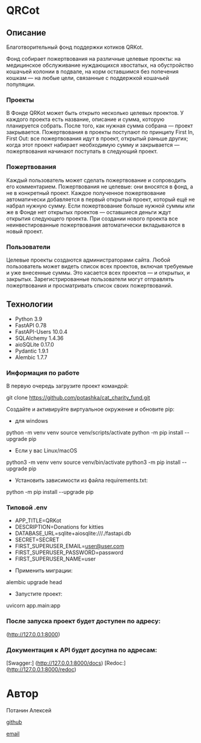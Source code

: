 # QRCot

## Описание

Благотворительный фонд поддержки котиков QRKot.

Фонд собирает пожертвования на различные целевые проекты: на медицинское обслуживание нуждающихся хвостатых, на обустройство кошачьей колонии в подвале, на корм оставшимся без попечения кошкам — на любые цели, связанные с поддержкой кошачьей популяции.

### Проекты

В Фонде QRKot может быть открыто несколько целевых проектов. У каждого проекта есть название, описание и сумма, которую планируется собрать. После того, как нужная сумма собрана — проект закрывается.
Пожертвования в проекты поступают по принципу First In, First Out: все пожертвования идут в проект, открытый раньше других; когда этот проект набирает необходимую сумму и закрывается — пожертвования начинают поступать в следующий проект.

### Пожертвования

Каждый пользователь может сделать пожертвование и сопроводить его комментарием. Пожертвования не целевые: они вносятся в фонд, а не в конкретный проект. Каждое полученное пожертвование автоматически добавляется в первый открытый проект, который ещё не набрал нужную сумму. Если пожертвование больше нужной суммы или же в Фонде нет открытых проектов — оставшиеся деньги ждут открытия следующего проекта. При создании нового проекта все неинвестированные пожертвования автоматически вкладываются в новый проект.

### Пользователи

Целевые проекты создаются администраторами сайта. 
Любой пользователь может видеть список всех проектов, включая требуемые и уже внесенные суммы. Это касается всех проектов — и открытых, и закрытых.
Зарегистрированные пользователи могут отправлять пожертвования и просматривать список своих пожертвований.

## Технологии

- Python 3.9
- FastAPI 0.78
- FastAPI-Users 10.0.4
- SQLAlchemy 1.4.36
- aioSQLite 0.17.0
- Pydantic 1.9.1
- Alembic 1.7.7


### Информация по работе

В первую очередь загрузите проект командой:

git clone https://github.com/potashka/cat_charity_fund.git

Создайте и активируйте виртуальное окружение и обновите pip:

* для windows

python -m venv venv
source venv/scripts/activate
python -m pip install --upgrade pip

* Если у вас Linux/macOS

python3 -m venv venv
source venv/bin/activate
python3 -m pip install --upgrade pip

* Установить зависимости из файла requirements.txt:

python -m pip install --upgrade pip

### Типовой .env

- APP_TITLE=QRKot
- DESCRIPTION=Donations for kitties
- DATABASE_URL=sqlite+aiosqlite:///./fastapi.db
- SECRET=SECRET
- FIRST_SUPERUSER_EMAIL=user@user.com
- FIRST_SUPERUSER_PASSWORD=password
- FIRST_SUPERUSER_NAME=user


* Применить миграции:

alembic upgrade head

* Запустите проект:

uvicorn app.main:app

### После запуска проект будет доступен по адресу: 

(http://127.0.0.1:8000)

### Документация к API будет досупна по адресам:

[Swagger:] (http://127.0.0.1:8000/docs)
[Redoc:] (http://127.0.0.1:8000/redoc)

# Автор

Потанин Алексей

[github](https://github.com/potashka)

[email](avpotanin@gmail.com)